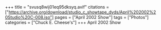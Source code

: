 +++
title = "svusq8wij01eq95dksyq.avif"
citations = ["https://archive.org/download/studio_c_showtape_dvds/April%202002%20Studio%20C-008.iso"]
pages = ["April 2002 Show"]
tags = ["Photos"]
categories = ["Chuck E. Cheese's"]
+++
April 2002 Show
